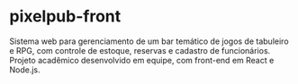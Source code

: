 # pixelpub-front
Sistema web para gerenciamento de um bar temático de jogos de tabuleiro e RPG, com controle de estoque, reservas e cadastro de funcionários. Projeto acadêmico desenvolvido em equipe, com front-end em React e Node.js.
